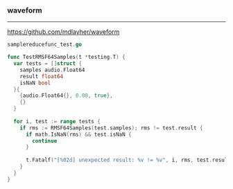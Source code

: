 ### waveform
---
https://github.com/mdlayher/waveform

```go
samplereducefunc_test.go

func TestRMSF64Samples(t *testing.T) {
  var tests = []struct {
    samples audio.Float64
    result float64
    isNaN bool
  }{
    {audio.Float64{}, 0.00, true},
    {}
  }
  
  for i, test := range tests {
    if rms := RMSF64Samples(test.samples); rms != test.result {
      if math.IsNaN(rms) && test.isNaN {
        continue
      }
      
      t.Fatalf("[%02d] unexpected result: %v != %v", i, rms, test.result)
    }
  }
}




```

```
```

```
```


